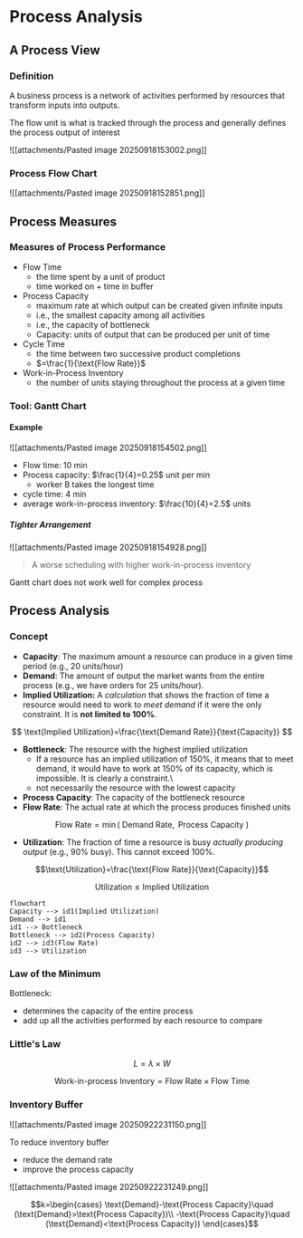 # Process Analysis
## A Process View
### Definition
A business process is a network of activities performed by resources that transform inputs into outputs.

The flow unit is what is tracked through the process and generally defines the process output of interest

![[attachments/Pasted image 20250918153002.png]]
### Process Flow Chart
![[attachments/Pasted image 20250918152851.png]]

## Process Measures
### Measures of Process Performance
- Flow Time
	- the time spent by a unit of product
	- time worked on + time in buffer
- Process Capacity
	- maximum rate at which output can be created given infinite inputs
	- i.e., the smallest capacity among all activities
	- i.e., the capacity of bottleneck
	- Capacity: units of output that can be produced per unit of time
- Cycle Time
	- the time between two successive product completions
	- $=\frac{1}{\text{Flow Rate}}$
- Work-in-Process Inventory
	- the number of units staying throughout the process at a given time
### Tool: Gantt Chart
#### Example
![[attachments/Pasted image 20250918154502.png]]

- Flow time: 10 min
- Process capacity: $\frac{1}{4}=0.25$ unit per min
	- worker B takes the longest time
- cycle time: 4 min
- average work-in-process inventory: $\frac{10}{4}=2.5$ units
##### Tighter Arrangement
![[attachments/Pasted image 20250918154928.png]]
> A worse scheduling with higher work-in-process inventory

Gantt chart does not work well for complex process
## Process Analysis
### Concept

- **Capacity**: The maximum amount a resource can produce in a given time period (e.g., 20 units/hour)
- **Demand**: The amount of output the market wants from the entire process (e.g., we have orders for 25 units/hour).
- **Implied Utilization:** A _calculation_ that shows the fraction of time a resource would need to work to _meet demand_ if it were the only constraint. It is **not limited to 100%**.

$$
\text{Implied Utilization}=\frac{\text{Demand Rate}}{\text{Capacity}}
$$

- **Bottleneck**: The resource with the highest implied utilization
	- If a resource has an implied utilization of 150%, it means that to meet demand, it would have to work at 150% of its capacity, which is impossible. It is clearly a constraint.\
	- not necessarily the resource with the lowest capacity
- **Process Capacity**: The capacity of the bottleneck resource
- **Flow Rate**: The actual rate at which the process produces finished units

$$\text{Flow Rate}=\min(\text{ Demand Rate},\text{ Process Capacity })$$

- **Utilization**: The fraction of time a resource is busy _actually producing output_ (e.g., 90% busy). This cannot exceed 100%.

$$\text{Utilization}=\frac{\text{Flow Rate}}{\text{Capacity}}$$

$$\text{Utilization}\leq \text{Implied Utilization}$$

```mermaid
flowchart
Capacity --> id1(Implied Utilization)
Demand --> id1
id1 --> Bottleneck
Bottleneck --> id2(Process Capacity)
id2 --> id3(Flow Rate)
id3 --> Utilization
```
### Law of the Minimum
Bottleneck: 

- determines the capacity of the entire process
- add up all the activities performed by each resource to compare

### Little's Law
$$L=\lambda \times W$$

$$\text{Work-in-process Inventory}=\text{Flow Rate}\times \text{Flow Time}$$

### Inventory Buffer
![[attachments/Pasted image 20250922231150.png]]

To reduce inventory buffer

- reduce the demand rate
- improve the process capacity

![[attachments/Pasted image 20250922231249.png]]

$$k=\begin{cases}
\text{Demand}-\text{Process Capacity}\quad (\text{Demand}>\text{Process Capacity})\\
-\text{Process Capacity}\quad (\text{Demand}<\text{Process Capacity})
\end{cases}$$